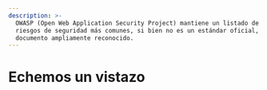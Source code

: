```yaml
---
description: >-
  OWASP (Open Web Application Security Project) mantiene un listado de 10
  riesgos de seguridad más comunes, si bien no es un estándar oficial, es un
  documento ampliamente reconocido.
---
```


# Echemos un vistazo

